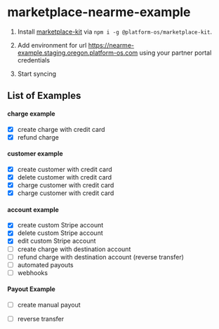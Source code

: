 # marketplace-nearme-example

1. Install [marketplace-kit](https://github.com/mdyd-dev/marketplace-kit) via `npm i -g @platform-os/marketplace-kit`.

2. Add environment for url https://nearme-example.staging.oregon.platform-os.com using your partner portal credentials

3. Start syncing

## List of Examples

 #### charge example
 - [x] create charge with credit card
 - [x] refund charge

 #### customer example
 - [x] create customer with credit card
 - [x] delete customer with credit card
 - [x] charge customer with credit card
 - [x] charge customer with credit card

 #### account example
 - [x] create custom Stripe account
 - [x] delete custom Stripe account
 - [x] edit custom Stripe account
 - [ ] create charge with destination account
 - [ ] refund charge with destination account (reverse transfer)
 - [ ] automated payouts
 - [ ] webhooks

 #### Payout Example
 - [ ] create manual payout
 - [ ] reverse transfer



